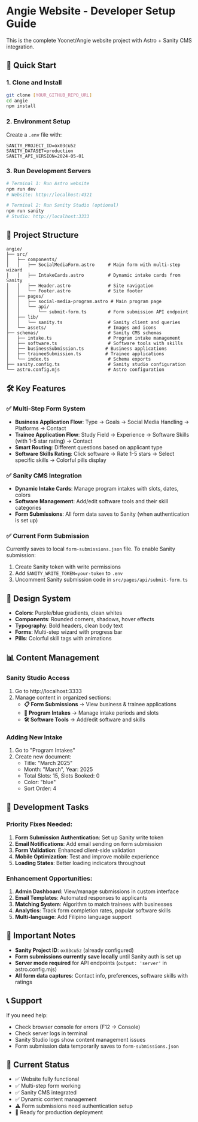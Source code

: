 # Angie Website - Developer Setup Guide

This is the complete Yoonet/Angie website project with Astro + Sanity CMS integration.

## 🚀 Quick Start

### 1. Clone and Install
```bash
git clone [YOUR_GITHUB_REPO_URL]
cd angie
npm install
```

### 2. Environment Setup
Create a `.env` file with:
```
SANITY_PROJECT_ID=ox03cu5z
SANITY_DATASET=production
SANITY_API_VERSION=2024-05-01
```

### 3. Run Development Servers
```bash
# Terminal 1: Run Astro website
npm run dev
# Website: http://localhost:4321

# Terminal 2: Run Sanity Studio (optional)
npm run sanity
# Studio: http://localhost:3333
```

## 📁 Project Structure

```
angie/
├── src/
│   ├── components/
│   │   ├── SocialMediaForm.astro     # Main form with multi-step wizard
│   │   ├── IntakeCards.astro         # Dynamic intake cards from Sanity
│   │   ├── Header.astro              # Site navigation
│   │   └── Footer.astro              # Site footer
│   ├── pages/
│   │   ├── social-media-program.astro # Main program page
│   │   └── api/
│   │       └── submit-form.ts        # Form submission API endpoint
│   ├── lib/
│   │   └── sanity.ts                 # Sanity client and queries
│   └── assets/                       # Images and icons
├── schemas/                          # Sanity CMS schemas
│   ├── intake.ts                     # Program intake management
│   ├── software.ts                   # Software tools with skills
│   ├── businessSubmission.ts        # Business applications
│   ├── traineeSubmission.ts         # Trainee applications
│   └── index.ts                      # Schema exports
├── sanity.config.ts                  # Sanity studio configuration
└── astro.config.mjs                  # Astro configuration
```

## 🛠 Key Features

### ✅ Multi-Step Form System
- **Business Application Flow**: Type → Goals → Social Media Handling → Platforms → Contact
- **Trainee Application Flow**: Study Field → Experience → Software Skills (with 1-5 star rating) → Contact  
- **Smart Routing**: Different questions based on applicant type
- **Software Skills Rating**: Click software → Rate 1-5 stars → Select specific skills → Colorful pills display

### ✅ Sanity CMS Integration
- **Dynamic Intake Cards**: Manage program intakes with slots, dates, colors
- **Software Management**: Add/edit software tools and their skill categories
- **Form Submissions**: All form data saves to Sanity (when authentication is set up)

### ✅ Current Form Submission
Currently saves to local `form-submissions.json` file. To enable Sanity submission:
1. Create Sanity token with write permissions
2. Add `SANITY_WRITE_TOKEN=your-token` to `.env`
3. Uncomment Sanity submission code in `src/pages/api/submit-form.ts`

## 🎨 Design System
- **Colors**: Purple/blue gradients, clean whites
- **Components**: Rounded corners, shadows, hover effects
- **Typography**: Bold headers, clean body text
- **Forms**: Multi-step wizard with progress bar
- **Pills**: Colorful skill tags with animations

## 📊 Content Management

### Sanity Studio Access
1. Go to http://localhost:3333
2. Manage content in organized sections:
   - **📋 Form Submissions** → View business & trainee applications
   - **📅 Program Intakes** → Manage intake periods and slots
   - **🛠️ Software Tools** → Add/edit software and skills

### Adding New Intake
1. Go to "Program Intakes" 
2. Create new document:
   - Title: "March 2025"
   - Month: "March", Year: 2025
   - Total Slots: 15, Slots Booked: 0
   - Color: "blue"
   - Sort Order: 4

## 🔧 Development Tasks

### Priority Fixes Needed:
1. **Form Submission Authentication**: Set up Sanity write token
2. **Email Notifications**: Add email sending on form submission  
3. **Form Validation**: Enhanced client-side validation
4. **Mobile Optimization**: Test and improve mobile experience
5. **Loading States**: Better loading indicators throughout

### Enhancement Opportunities:
1. **Admin Dashboard**: View/manage submissions in custom interface
2. **Email Templates**: Automated responses to applicants
3. **Matching System**: Algorithm to match trainees with businesses
4. **Analytics**: Track form completion rates, popular software skills
5. **Multi-language**: Add Filipino language support

## 🚨 Important Notes

- **Sanity Project ID**: `ox03cu5z` (already configured)
- **Form submissions currently save locally** until Sanity auth is set up
- **Server mode required** for API endpoints (`output: 'server'` in astro.config.mjs)
- **All form data captures**: Contact info, preferences, software skills with ratings

## 📞 Support

If you need help:
- Check browser console for errors (F12 → Console)
- Check server logs in terminal
- Sanity Studio logs show content management issues
- Form submission data temporarily saves to `form-submissions.json`

## 🎯 Current Status
- ✅ Website fully functional
- ✅ Multi-step form working
- ✅ Sanity CMS integrated
- ✅ Dynamic content management
- ⚠️ Form submissions need authentication setup
- 🔄 Ready for production deployment